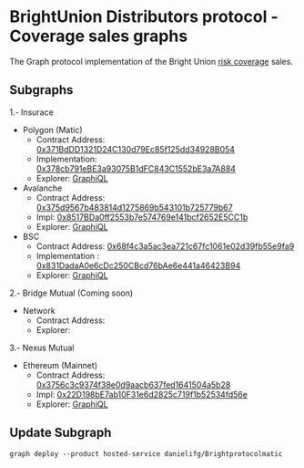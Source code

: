 # BrightUnion Distributors protocol - Coverage sales graphs

The Graph protocol implementation of the Bright Union [risk coverage](https://app.brightunion.io/coverages) sales.
## Subgraphs ##


1.- Insurace

 - Polygon (Matic)
    - Contract Address: [0x371BdDD1321D24C130d79Ec85f125dd34928B054](https://polygonscan.com/address/0x371BdDD1321D24C130d79Ec85f125dd34928B054)
    - Implementation: [0x378cb791eBE3a93075B1dFC843C1552bE3a7A884](https://polygonscan.com/address/0x378cb791ebe3a93075b1dfc843c1552be3a7a884) 
    - Explorer: [GraphiQL](https://api.thegraph.com/subgraphs/id/QmNVNujYYKTyBrCmBJ5RH14TnXatWbmrrg3get8deDDFH2/graphql)
 - Avalanche
    - Contract Address: [0x375d9567b483814d1275869b543101b725779b67](https://snowtrace.io/address/0x375d9567b483814d1275869b543101b725779b67#code)
    - Impl: [0x8517BDa0ff2553b7e574769e141bcf2652E5CC1b](https://snowtrace.io/address/0x8517BDa0ff2553b7e574769e141bcf2652E5CC1b#code)
    - Explorer: [GraphiQL]( )
 - BSC
    - Contract Address: [0x68f4c3a5ac3ea721c67fc1061e02d39fb55e9fa9](https://bscscan.com/address/0x68f4c3a5ac3ea721c67fc1061e02d39fb55e9fa9)
    - Implementation : [0x831DadaA0e6cDc250CBcd76bAe6e441a46423B94](https://bscscan.com/address/0x831dadaa0e6cdc250cbcd76bae6e441a46423b94)
    - Explorer: [GraphiQL]( )


2.- Bridge Mutual (Coming soon)

 - Network
    - Contract Address: [ ]( )
    - Explorer: 

3.-  Nexus Mutual

 - Ethereum (Mainnet)
    - Contract Address: [0x3756c3c9374f38e0d9aacb637fed1641504a5b28](https://etherscan.io/address/0x3756c3c9374f38e0d9aacb637fed1641504a5b28)
    - Impl: [0x22D198bE7ab10F31e6d2825c719f1b52534fd56e](https://etherscan.io/address/0x22d198be7ab10f31e6d2825c719f1b52534fd56e#code)
    - Explorer: [GraphiQL]()

## Update Subgraph ##

```
graph deploy --product hosted-service danielifg/Brightprotocolmatic 
```